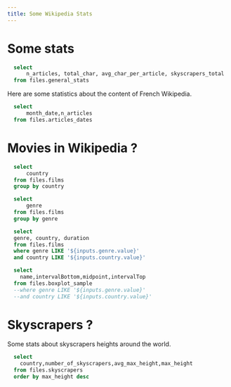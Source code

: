```yaml
---
title: Some Wikipedia Stats
---
```


# Some stats

```sql stats
  select
      n_articles, total_char, avg_char_per_article, skyscrapers_total
  from files.general_stats
```



Here are some statistics about the content of French Wikipedia.

<BigValue 
  data={stats} 
  value=n_articles
  title="Articles"
  fmt='#,##0.000,,"M"'
/>

<BigValue 
  data={stats} 
  value=total_char
  title="Total characters"
  fmt=num2b
/>

<BigValue 
  data={stats} 
  value=avg_char_per_article
  title="Characters per article (avg.)"
  fmt=num1k
/>


```sql article_dates
  select
      month_date,n_articles
  from files.articles_dates
```

<BarChart
    data={article_dates}
    title="Last modification date"
    x=month_date
    y=n_articles
    yAxisTitle="articles"
/>




# Movies in Wikipedia ?


```sql countries
  select
      country
  from files.films
  group by country
```

```sql genres
  select
      genre
  from files.films
  group by genre
```

<Dropdown data={countries} name=country value=country >
    <DropdownOption value="%" valueLabel="All Coutries"/>
</Dropdown>

<Dropdown data={genres} name=genre value=genre>
    <DropdownOption value="%" valueLabel="All Genres"/>
</Dropdown>


```sql all_durations
  select 
  genre, country, duration
  from files.films
  where genre LIKE '${inputs.genre.value}'
  and country LIKE '${inputs.country.value}'
```


```sql boxplot_data
  select 
    name,intervalBottom,midpoint,intervalTop
  from files.boxplot_sample
  --where genre LIKE '${inputs.genre.value}'
  --and country LIKE '${inputs.country.value}'
```


<BarChart
    data={all_durations}
    title="Average movie duration, {inputs.country.label}"
    x=genre
    y=duration
    series=country
    type=grouped
    yAxisTitle="minutes"
/>


<BoxPlot 
    data={boxplot_data}
    title="Movie duration, aggregated for {inputs.country.label} and {inputs.genre.label}"
    name=name
    intervalBottom=intervalBottom
    midpoint=midpoint
    intervalTop=intervalTop
    yFmt=usd0
/>

# Skyscrapers ?

Some stats about skyscrapers heights around the world.




<BigValue 
  data={stats} 
  value=skyscrapers_total
  title="Skyscrapers found"
  fmt=id
/>

```sql skyscrapers
  select
    country,number_of_skyscrapers,avg_max_height,max_height
  from files.skyscrapers
  order by max_height desc
```

<BarChart
    data={skyscrapers}
    title="Skyscrapers around the world"
    x=country
    y2=number_of_skyscrapers
    y=max_height
    type=grouped
    yAxisTitle="meters"
    y2AxisTitle="buildings"
/>
